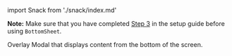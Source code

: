 import Snack from './snack/index.md'

**Note:**
Make sure that you have completed [Step 3](getting_started.md#step-3-setup-react-native-safe-area-context) in the setup guide before using `BottomSheet`.

Overlay Modal that displays content from the bottom of the screen.

<Snack />
